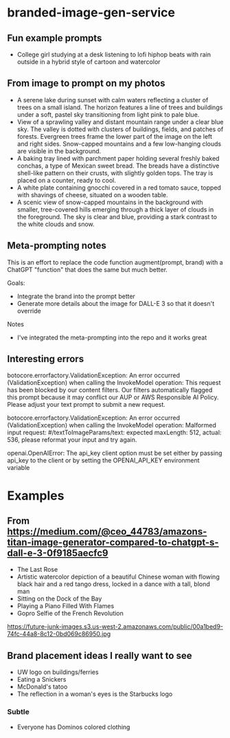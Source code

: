 # branded-image-gen-service

## Fun example prompts

- College girl studying at a desk listening to lofi hiphop beats with rain outside in a hybrid style of cartoon and watercolor

## From image to prompt on my photos

- A serene lake during sunset with calm waters reflecting a cluster of trees on a small island. The horizon features a line of trees and buildings under a soft, pastel sky transitioning from light pink to pale blue.
- View of a sprawling valley and distant mountain range under a clear blue sky. The valley is dotted with clusters of buildings, fields, and patches of forests. Evergreen trees frame the lower part of the image on the left and right sides. Snow-capped mountains and a few low-hanging clouds are visible in the background.
- A baking tray lined with parchment paper holding several freshly baked conchas, a type of Mexican sweet bread. The breads have a distinctive shell-like pattern on their crusts, with slightly golden tops. The tray is placed on a counter, ready to cool.
- A white plate containing gnocchi covered in a red tomato sauce, topped with shavings of cheese, situated on a wooden table.
- A scenic view of snow-capped mountains in the background with smaller, tree-covered hills emerging through a thick layer of clouds in the foreground. The sky is clear and blue, providing a stark contrast to the white clouds and snow.

## Meta-prompting notes

This is an effort to replace the code function augment(prompt, brand) with a ChatGPT "function" that does the same but much better. 

Goals:

- Integrate the brand into the prompt better
- Generate more details about the image for DALL-E 3 so that it doesn't override

Notes

- I've integrated the meta-prompting into the repo and it works great

## Interesting errors

botocore.errorfactory.ValidationException: An error occurred (ValidationException) when calling the InvokeModel operation: This request has been blocked by our content filters. Our filters automatically flagged this prompt because it may conflict our AUP or AWS Responsible AI Policy. Please adjust your text prompt to submit a new request.

botocore.errorfactory.ValidationException: An error occurred (ValidationException) when calling the InvokeModel operation: Malformed input request: #/textToImageParams/text: expected maxLength: 512, actual: 536, please reformat your input and try again.

openai.OpenAIError: The api_key client option must be set either by passing api_key to the client or by setting the OPENAI_API_KEY environment variable

# Examples

## From https://medium.com/@ceo_44783/amazons-titan-image-generator-compared-to-chatgpt-s-dall-e-3-0f9185aecfc9

- The Last Rose
- Artistic watercolor depiction of a beautiful Chinese woman with flowing black hair and a red tango dress, locked in a dance with a tall, blond man
- Sitting on the Dock of the Bay
- Playing a Piano Filled With Flames
- Gopro Selfie of the French Revolution


https://future-junk-images.s3.us-west-2.amazonaws.com/public/00a1bed9-74fc-44a8-8c12-0bd069c86950.jpg


## Brand placement ideas I really want to see

- UW logo on buildings/ferries
- Eating a Snickers
- McDonald's tatoo
- The reflection in a woman's eyes is the Starbucks logo

### Subtle

- Everyone has Dominos colored clothing